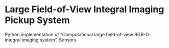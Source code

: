 # Large Field-of-View Integral Imaging Pickup System
Python implementation of “Computational large field-of-view RGB-D integral imaging system”, Sensors
